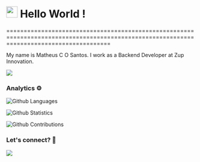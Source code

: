 
<h1><img src="https://emojis.slackmojis.com/emojis/images/1531849430/4246/blob-sunglasses.gif?1531849430" width="30"/> Hello World ! </h1>
==========================================================================================================================================


My name is Matheus C O Santos. I work as a Backend Developer at Zup Innovation.

![](http://estruyf-github.azurewebsites.net/api/VisitorHit?user=matheuscosantos&repo=matheuscosantos&countColorcountColor)

### Analytics ⚙️

![Github Languages](https://github-readme-stats.vercel.app/api/top-langs/?username=matheuscosantos&layout=compact&count_private=true)

![Github Statistics](https://github-readme-stats.vercel.app/api/?username=matheuscosantos&count_private=true&show_icons=true)

![Github Contributions](https://github-readme-streak-stats.herokuapp.com/?user=matheuscosantos&hide_border=true)

### Let's connect? 🤝

<p align="left">

<a href="www.linkedin.com/in/matheuscosantos/"><img src="https://img.shields.io/badge/-LinkedIn-0077B5?style=flat&logo=Linkedin&logoColor=white"/></a>

</p>